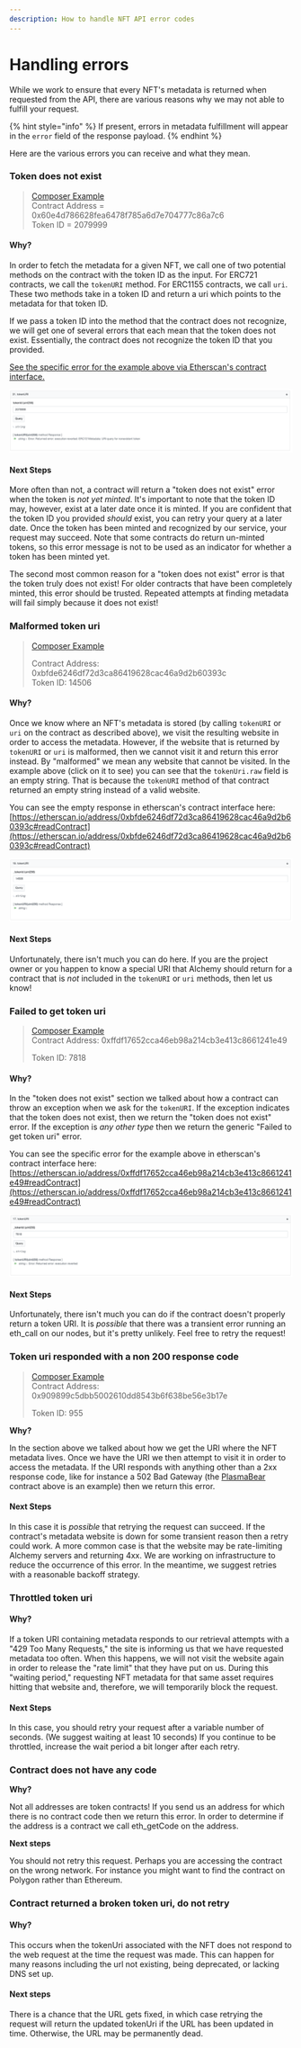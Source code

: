 ```yaml
---
description: How to handle NFT API error codes
---
```


# Handling errors

While we work to ensure that every NFT's metadata is returned when requested from the API, there are various reasons why we may not able to fulfill your request.&#x20;

{% hint style="info" %}
If present, errors in metadata fulfillment will appear in the `error` field of the response payload.&#x20;
{% endhint %}

Here are the various errors you can receive and what they mean.

### Token does not exist

> [Composer Example](https://eth-mainnet.g.alchemy.com/demo/v1/getNFTMetadata?contractAddress=0x60e4d786628fea6478f785a6d7e704777c86a7c6\&tokenId=2079999)\
> Contract Address = 0x60e4d786628fea6478f785a6d7e704777c86a7c6\
> Token ID = 2079999

#### Why?

In order to fetch the metadata for a given NFT, we call one of two potential methods on the contract with the token ID as the input. For ERC721 contracts, we call the `tokenURI` method. For ERC1155 contracts, we call `uri`. These two methods take in a token ID and return a uri which points to the metadata for that token ID.

If we pass a token ID into the method that the contract does not recognize, we will get one of several errors that each mean that the token does not exist. Essentially, the contract does not recognize the token ID that you provided.

[See the specific error for the example above via Etherscan's contract interface. ](https://etherscan.io/address/0x60e4d786628fea6478f785a6d7e704777c86a7c6#readContract)

![The contract throws an exception on etherscan](<../../.gitbook/assets/image (40).png>)

#### Next Steps

More often than not, a contract will return a "token does not exist" error when the token is _not yet minted_. It's important to note that the token ID may, however, exist at a later date once it is minted. If you are confident that the token ID you provided _should_ exist, you can retry your query at a later date. Once the token has been minted and recognized by our service, your request may succeed. Note that some contracts do return un-minted tokens, so this error message is not to be used as an indicator for whether a token has been minted yet.

The second most common reason for a "token does not exist" error is that the token truly does not exist! For older contracts that have been completely minted, this error should be trusted. Repeated attempts at finding metadata will fail simply because it does not exist!&#x20;

### Malformed token uri

> [Composer Example ](https://eth-mainnet.g.alchemy.com/demo/v1/getNFTMetadata?contractAddress=0xbfde6246df72d3ca86419628cac46a9d2b60393c\&tokenId=14506)
>
> Contract Address: 0xbfde6246df72d3ca86419628cac46a9d2b60393c\
> Token ID: 14506

#### Why?

Once we know where an NFT's metadata is stored (by calling `tokenURI` or `uri` on the contract as described above), we visit the resulting website in order to access the metadata. However, if the website that is returned by `tokenURI` or `uri` is malformed, then we cannot visit it and return this error instead. By "malformed" we mean any website that cannot be visited. In the example above (click on it to see) you can see that the `tokenUri.raw` field is an empty string. That is because the `tokenURI` method of that contract returned an empty string instead of a valid website.

You can see the empty response in etherscan's contract interface here: [https://etherscan.io/address/0xbfde6246df72d3ca86419628cac46a9d2b60393c#readContract](https://etherscan.io/address/0xbfde6246df72d3ca86419628cac46a9d2b60393c#readContract)

![The contract returns a malformed URI on etherscan](<../../.gitbook/assets/image (44).png>)

#### Next Steps

Unfortunately, there isn't much you can do here. If you are the project owner or you happen to know a special URI that Alchemy should return for a contract that is _not_ included in the `tokenURI` or `uri` methods, then let us know!

### Failed to get token uri

> [Composer Example](https://eth-mainnet.g.alchemy.com/demo/v1/getNFTMetadata?contractAddress=0xffdf17652cca46eb98a214cb3e413c8661241e49\&tokenId=7818)\
> Contract Address: 0xffdf17652cca46eb98a214cb3e413c8661241e49
>
> Token ID: 7818

#### Why?

In the "token does not exist" section we talked about how a contract can throw an exception when we ask for the `tokenURI`. If the exception indicates that the token does not exist, then we return the "token does not exist" error. If the exception is _any other type_ then we return the generic "Failed to get token uri" error.

You can see the specific error for the example above in etherscan's contract interface here: [https://etherscan.io/address/0xffdf17652cca46eb98a214cb3e413c8661241e49#readContract](https://etherscan.io/address/0xffdf17652cca46eb98a214cb3e413c8661241e49#readContract)

![The contract throws an exception on etherscan](<../../.gitbook/assets/image (39).png>)

#### Next Steps

Unfortunately, there isn't much you can do if the contract doesn't properly return a token URI. It is _possible_ that there was a transient error running an eth\_call on our nodes, but it's pretty unlikely. Feel free to retry the request!

### Token uri responded with a non 200 response code

> [Composer Example](https://eth-mainnet.g.alchemy.com/demo/v1/getNFTMetadata?contractAddress=0x909899c5dbb5002610dd8543b6f638be56e3b17e\&tokenId=955)\
> Contract Address: 0x909899c5dbb5002610dd8543b6f638be56e3b17e
>
> Token ID: 955

**Why?**

In the section above we talked about how we get the URI where the NFT metadata lives. Once we have the URI we then attempt to visit it in order to access the metadata. If the URI responds with anything other than a 2xx response code, like for instance a 502 Bad Gateway (the [PlasmaBear](https://plasmabears.com/api/nft/getMeta/955) contract above is an example) then we return this error.

#### Next Steps

In this case it is _possible_ that retrying the request can succeed. If the contract's metadata website is down for some transient reason then a retry could work. A more common case is that the website may be rate-limiting Alchemy servers and returning 4xx. We are working on infrastructure to reduce the occurrence of this error. In the meantime, we suggest retries with a reasonable backoff strategy.

### Throttled token uri

#### Why?

If a token URI containing metadata responds to our retrieval attempts with a "429 Too Many Requests," the site is informing us that we have requested metadata too often. When this happens, we will not visit the website again in order to release the "rate limit" that they have put on us. During this "waiting period," requesting NFT metadata for that same asset requires hitting that website and, therefore, we will temporarily block the request.

#### Next Steps

In this case, you should retry your request after a variable number of seconds. (We suggest waiting at least 10 seconds) If you continue to be throttled, increase the wait period a bit longer after each retry.

### Contract does not have any code

**Why?**

Not all addresses are token contracts! If you send us an address for which there is no contract code then we return this error. In order to determine if the address is a contract we call eth\_getCode on the address.

**Next steps**

You should not retry this request. Perhaps you are accessing the contract on the wrong network. For instance you might want to find the contract on Polygon rather than Ethereum.

### Contract returned a broken token uri, do not retry

#### Why?

This occurs when the tokenUri associated with the NFT does not respond to the web request at the time the request was made. This can happen for many reasons including the url not existing, being deprecated, or lacking DNS set up.&#x20;

#### Next steps

There is a chance that the URL gets fixed, in which case retrying the request will return the updated tokenUri if the URL has been updated in time. Otherwise, the URL may be permanently dead.
